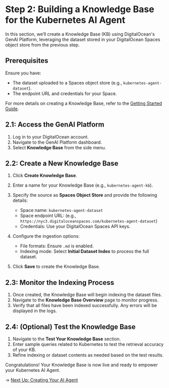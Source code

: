 # Step 2: Building a Knowledge Base for the Kubernetes AI Agent

In this section, we’ll create a Knowledge Base (KB) using DigitalOcean's GenAI Platform, leveraging the dataset stored in your DigitalOcean Spaces object store from the previous step.

## Prerequisites

Ensure you have:

- The dataset uploaded to a Spaces object store (e.g., `kubernetes-agent-dataset`).
- The endpoint URL and credentials for your Space.

For more details on creating a Knowledge Base, refer to the [Getting Started Guide](https://docs.digitalocean.com/products/genai-platform/how-to/manage-kb/create/).

## 2.1: Access the GenAI Platform

1. Log in to your DigitalOcean account.
2. Navigate to the GenAI Platform dashboard.
3. Select **Knowledge Base** from the side menu.

## 2.2: Create a New Knowledge Base

1. Click **Create Knowledge Base**.
2. Enter a name for your Knowledge Base (e.g., `kubernetes-agent-kb`).
3. Specify the source as **Spaces Object Store** and provide the following details:
   - Space name: `kubernetes-agent-dataset`
   - Space endpoint URL: (e.g., `https://nyc3.digitaloceanspaces.com/kubernetes-agent-dataset`)
   - Credentials: Use your DigitalOcean Spaces API keys.

4. Configure the ingestion options:
   - File formats: Ensure `.md` is enabled.
   - Indexing mode: Select **Initial Dataset Index** to process the full dataset.

5. Click **Save** to create the Knowledge Base.

## 2.3: Monitor the Indexing Process

1. Once created, the Knowledge Base will begin indexing the dataset files.
2. Navigate to the **Knowledge Base Overview** page to monitor progress.
3. Verify that all files have been indexed successfully. Any errors will be displayed in the logs.

## 2.4: (Optional) Test the Knowledge Base

1. Navigate to the **Test Your Knowledge Base** section.
2. Enter sample queries related to Kubernetes to test the retrieval accuracy of your KB.
3. Refine indexing or dataset contents as needed based on the test results.

Congratulations! Your Knowledge Base is now live and ready to empower your Kubernetes AI Agent.

→ [Next Up: Creating Your AI Agent](./GENAI_AGENT.md)
